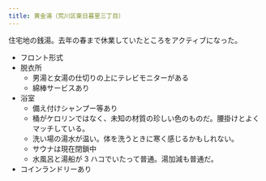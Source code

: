 ```yaml
---
title: 黄金湯（荒川区東日暮里三丁目）
---
```


住宅地の銭湯。去年の春まで休業していたところをアクティブになった。

* フロント形式
* 脱衣所
  * 男湯と女湯の仕切りの上にテレビモニターがある
  * 綿棒サービスあり
* 浴室
  * 備え付けシャンプー等あり
  * 桶がケロリンではなく、未知の材質の珍しい色のものだ。腰掛けとよくマッチしている。
  * 洗い場の湯水が温い。体を洗うときに寒く感じるかもしれない。
  * サウナは現在閉鎖中
  * 水風呂と湯船が 3 ハコでいたって普通。湯加減も普通だ。
* コインランドリーあり
